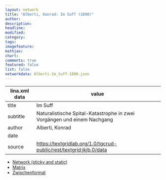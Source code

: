 ```yaml
---
layout: network
title: "Alberti, Konrad: Im Suff (1890)"
author:
description:
headline:
modified:
category:
tags:
imagefeature: 
mathjax: 
chart: 
comments: true
featured: false
list: false
networkdata: Alberti-Im_Suff-1890.json
---
```

lina.xml data  | value
------------- | -------------
title|Im Suff
subtitle|Naturalistische Spital-Katastrophe in zwei Vorgängen und einem Nachgang
author|Alberti, Konrad
date|
source|https://textgridlab.org/1.0/tgcrud-public/rest/textgrid:jkjb.0/data


* [Network (sticky and static)](/network0008)
* [Matrix](/matrix0008)
* [Zwischenformat](/lina0008 )
